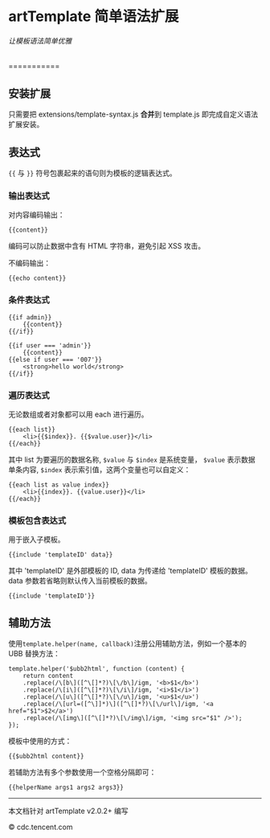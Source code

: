 # artTemplate 简单语法扩展
###### 让模板语法简单优雅
===========

## 安装扩展

只需要把 extensions/template-syntax.js **合并**到 template.js 即完成自定义语法扩展安装。

## 表达式

``{{`` 与 ``}}`` 符号包裹起来的语句则为模板的逻辑表达式。

### 输出表达式

对内容编码输出：


    {{content}}


编码可以防止数据中含有 HTML 字符串，避免引起 XSS 攻击。

不编码输出：


    {{echo content}}


### 条件表达式


    {{if admin}}
    	{{content}}
    {{/if}}
    
    {{if user === 'admin'}}
    	{{content}}
    {{else if user === '007'}}
    	<strong>hello world</strong>
    {{/if}}


### 遍历表达式

无论数组或者对象都可以用 each 进行遍历。


    {{each list}}
    	<li>{{$index}}. {{$value.user}}</li>
    {{/each}}


其中 list 为要遍历的数据名称, ``$value`` 与 ``$index`` 是系统变量， ``$value`` 表示数据单条内容, ``$index`` 表示索引值，这两个变量也可以自定义：


    {{each list as value index}}
    	<li>{{index}}. {{value.user}}</li>
    {{/each}}


### 模板包含表达式

用于嵌入子模板。


    {{include 'templateID' data}}


其中 'templateID' 是外部模板的 ID, data 为传递给 'templateID' 模板的数据。 data 参数若省略则默认传入当前模板的数据。


    {{include 'templateID'}}


## 辅助方法

使用``template.helper(name, callback)``注册公用辅助方法，例如一个基本的 UBB 替换方法：


    template.helper('$ubb2html', function (content) {
        return content
        .replace(/\[b\]([^\[]*?)\[\/b\]/igm, '<b>$1</b>')
        .replace(/\[i\]([^\[]*?)\[\/i\]/igm, '<i>$1</i>')
        .replace(/\[u\]([^\[]*?)\[\/u\]/igm, '<u>$1</u>')
        .replace(/\[url=([^\]]*)\]([^\[]*?)\[\/url\]/igm, '<a href="$1">$2</a>')
        .replace(/\[img\]([^\[]*?)\[\/img\]/igm, '<img src="$1" />');
    });


模板中使用的方式：


    {{$ubb2html content}}


若辅助方法有多个参数使用一个空格分隔即可：


    {{helperName args1 args2 args3}}

----------------------------------------------

本文档针对 artTemplate v2.0.2+ 编写

© cdc.tencent.com